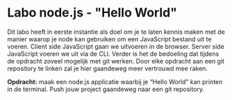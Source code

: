 # Labo node.js - "Hello World"

Dit labo heeft in eerste instantie als doel om je te laten kennis maken met de manier waarop je node kan gebruiken om een JavaScript bestand uit te voeren. 
Client side JavaScript gaan we uitvoeren in de browser. Server side JavaScript voeren we uit via de CLI.
Verder is het de bedoeling dat tijdens de opdracht zoveel mogelijk met git werken. Door elke opdracht aan een git repository te linken zal je hier gaandeweg meer vertrouwd mee raken.

**Opdracht:** maak een node.js applicatie waarbij je “Hello World” kan printen in de terminal. Push jouw project gaandeweg naar een git repository.